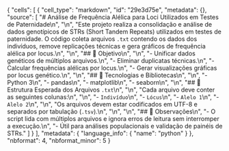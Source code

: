 {
 "cells": [
  {
   "cell_type": "markdown",
   "id": "29e3d75e",
   "metadata": {},
   "source": [
    "# Análise de Frequência Alélica para Loci Utilizados em Testes de Paternidade\n",
    "\n",
    "Este projeto realiza a consolidação e análise de dados genotípicos de STRs (Short Tandem Repeats) utilizados em testes de paternidade. O código coleta arquivos `.txt` contendo os dados dos indivíduos, remove replicações técnicas e gera gráficos de frequência alélica por locus.\n",
    "\n",
    "## 🚀 Objetivo\n",
    "\n",
    "- Unificar dados genéticos de múltiplos arquivos.\n",
    "- Eliminar duplicatas técnicas.\n",
    "- Calcular frequências alélicas por locus.\n",
    "- Gerar visualizações gráficas por locus genético.\n",
    "\n",
    "## 🧰 Tecnologias e Bibliotecas\n",
    "\n",
    "- Python 3\n",
    "- pandas\n",
    "- matplotlib\n",
    "- seaborn\n",
    "\n",
    "## 📁 Estrutura Esperada dos Arquivos `.txt`\n",
    "\n",
    "Cada arquivo deve conter as seguintes colunas:\n",
    "\n",
    "- `Indivíduo`\n",
    "- `Lócus`\n",
    "- `Alelo 1`\n",
    "- `Alelo 2`\n",
    "\n",
    "Os arquivos devem estar codificados em UTF-8 e separados por tabulação (`.tsv`).\n",
    "\n",
    "\n",
    "## 📌 Observações\n",
    "- O script lida com múltiplos arquivos e ignora erros de leitura sem interromper a execução.\n",
    "- Útil para análises populacionais e validação de painéis de STRs."
   ]
  }
 ],
 "metadata": {
  "language_info": {
   "name": "python"
  }
 },
 "nbformat": 4,
 "nbformat_minor": 5
}
